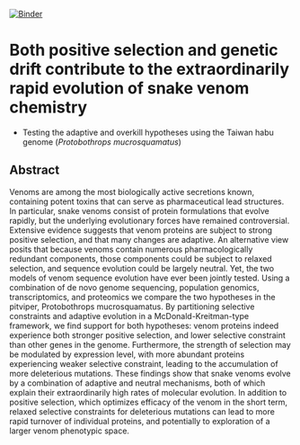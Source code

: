 [![Binder](http://mybinder.org/badge.svg)](http://mybinder.org:/repo/mikheyev/mucrosquamatus-selection)

# Both positive selection and genetic drift contribute to the extraordinarily rapid evolution of snake venom chemistry
- Testing the adaptive and overkill hypotheses using the Taiwan habu genome (_Protobothrops mucrosquamatus_)

## Abstract

Venoms are among the most biologically active secretions known, containing potent toxins that can serve as pharmaceutical lead structures. In particular, snake venoms consist of protein formulations that evolve rapidly, but the underlying evolutionary forces have remained controversial. Extensive evidence suggests that venom proteins are subject to strong positive selection, and that many changes are adaptive. An alternative view posits that because venoms contain numerous pharmacologically redundant components, those components could be subject to relaxed selection, and sequence evolution could be largely neutral. Yet, the two models of venom sequence evolution have ever been jointly tested. Using a combination of de novo genome sequencing, population genomics, transcriptomics, and proteomics we compare the two hypotheses in the pitviper, Protobothrops mucrosquamatus. By partitioning selective constraints and adaptive evolution in a McDonald-Kreitman-type framework, we find support for both hypotheses: venom proteins indeed experience both stronger positive selection, and lower selective constraint than other genes in the genome. Furthermore, the strength of selection may be modulated by expression level, with more abundant proteins experiencing weaker selective constraint, leading to the accumulation of more deleterious mutations. These findings show that snake venoms evolve by a combination of adaptive and neutral mechanisms, both of which explain their extraordinarily high rates of molecular evolution. In addition to positive selection, which optimizes efficacy of the venom in the short term, relaxed selective constraints for deleterious mutations can lead to more rapid turnover of individual proteins, and potentially to exploration of a larger venom phenotypic space.
